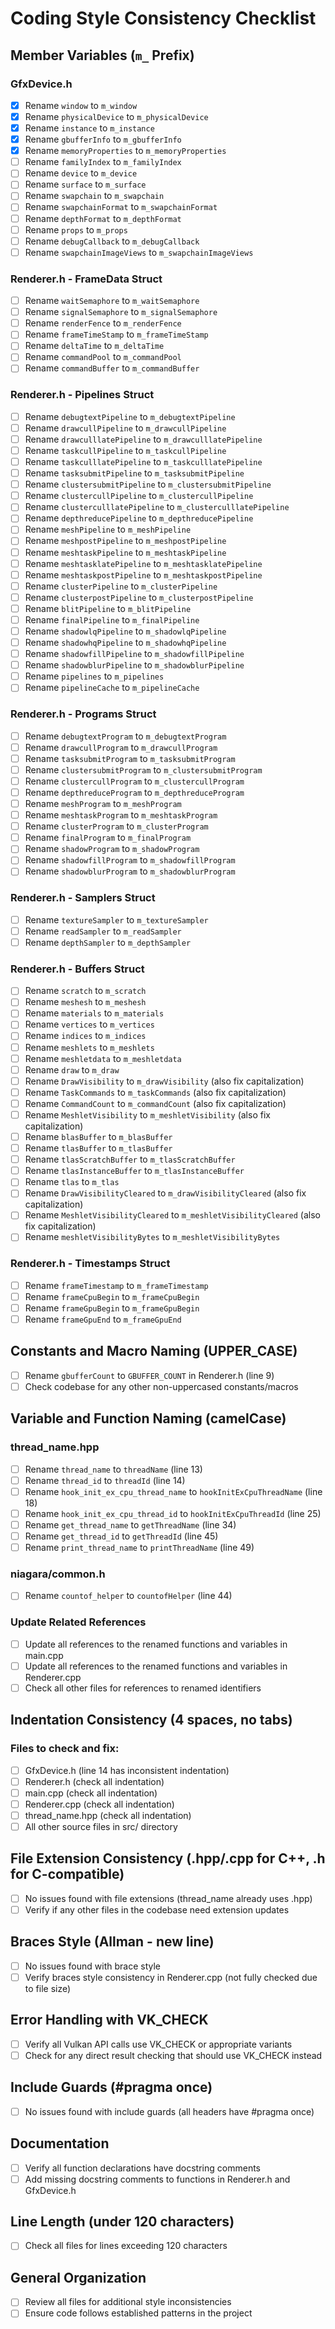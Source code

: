# Coding Style Consistency Checklist

## Member Variables (`m_` Prefix)

### GfxDevice.h
- [x] Rename `window` to `m_window`
- [x] Rename `physicalDevice` to `m_physicalDevice`
- [x] Rename `instance` to `m_instance`
- [x] Rename `gbufferInfo` to `m_gbufferInfo`
- [x] Rename `memoryProperties` to `m_memoryProperties`
- [ ] Rename `familyIndex` to `m_familyIndex`
- [ ] Rename `device` to `m_device`
- [ ] Rename `surface` to `m_surface`
- [ ] Rename `swapchain` to `m_swapchain`
- [ ] Rename `swapchainFormat` to `m_swapchainFormat`
- [ ] Rename `depthFormat` to `m_depthFormat`
- [ ] Rename `props` to `m_props`
- [ ] Rename `debugCallback` to `m_debugCallback`
- [ ] Rename `swapchainImageViews` to `m_swapchainImageViews`

### Renderer.h - FrameData Struct
- [ ] Rename `waitSemaphore` to `m_waitSemaphore`
- [ ] Rename `signalSemaphore` to `m_signalSemaphore`
- [ ] Rename `renderFence` to `m_renderFence`
- [ ] Rename `frameTimeStamp` to `m_frameTimeStamp`
- [ ] Rename `deltaTime` to `m_deltaTime`
- [ ] Rename `commandPool` to `m_commandPool`
- [ ] Rename `commandBuffer` to `m_commandBuffer`

### Renderer.h - Pipelines Struct
- [ ] Rename `debugtextPipeline` to `m_debugtextPipeline`
- [ ] Rename `drawcullPipeline` to `m_drawcullPipeline`
- [ ] Rename `drawculllatePipeline` to `m_drawculllatePipeline`
- [ ] Rename `taskcullPipeline` to `m_taskcullPipeline`
- [ ] Rename `taskculllatePipeline` to `m_taskculllatePipeline`
- [ ] Rename `tasksubmitPipeline` to `m_tasksubmitPipeline`
- [ ] Rename `clustersubmitPipeline` to `m_clustersubmitPipeline`
- [ ] Rename `clustercullPipeline` to `m_clustercullPipeline`
- [ ] Rename `clusterculllatePipeline` to `m_clusterculllatePipeline`
- [ ] Rename `depthreducePipeline` to `m_depthreducePipeline`
- [ ] Rename `meshPipeline` to `m_meshPipeline`
- [ ] Rename `meshpostPipeline` to `m_meshpostPipeline`
- [ ] Rename `meshtaskPipeline` to `m_meshtaskPipeline`
- [ ] Rename `meshtasklatePipeline` to `m_meshtasklatePipeline`
- [ ] Rename `meshtaskpostPipeline` to `m_meshtaskpostPipeline`
- [ ] Rename `clusterPipeline` to `m_clusterPipeline`
- [ ] Rename `clusterpostPipeline` to `m_clusterpostPipeline`
- [ ] Rename `blitPipeline` to `m_blitPipeline`
- [ ] Rename `finalPipeline` to `m_finalPipeline`
- [ ] Rename `shadowlqPipeline` to `m_shadowlqPipeline`
- [ ] Rename `shadowhqPipeline` to `m_shadowhqPipeline`
- [ ] Rename `shadowfillPipeline` to `m_shadowfillPipeline`
- [ ] Rename `shadowblurPipeline` to `m_shadowblurPipeline`
- [ ] Rename `pipelines` to `m_pipelines`
- [ ] Rename `pipelineCache` to `m_pipelineCache`

### Renderer.h - Programs Struct
- [ ] Rename `debugtextProgram` to `m_debugtextProgram`
- [ ] Rename `drawcullProgram` to `m_drawcullProgram`
- [ ] Rename `tasksubmitProgram` to `m_tasksubmitProgram`
- [ ] Rename `clustersubmitProgram` to `m_clustersubmitProgram`
- [ ] Rename `clustercullProgram` to `m_clustercullProgram`
- [ ] Rename `depthreduceProgram` to `m_depthreduceProgram`
- [ ] Rename `meshProgram` to `m_meshProgram`
- [ ] Rename `meshtaskProgram` to `m_meshtaskProgram`
- [ ] Rename `clusterProgram` to `m_clusterProgram`
- [ ] Rename `finalProgram` to `m_finalProgram`
- [ ] Rename `shadowProgram` to `m_shadowProgram`
- [ ] Rename `shadowfillProgram` to `m_shadowfillProgram`
- [ ] Rename `shadowblurProgram` to `m_shadowblurProgram`

### Renderer.h - Samplers Struct
- [ ] Rename `textureSampler` to `m_textureSampler`
- [ ] Rename `readSampler` to `m_readSampler`
- [ ] Rename `depthSampler` to `m_depthSampler`

### Renderer.h - Buffers Struct
- [ ] Rename `scratch` to `m_scratch`
- [ ] Rename `meshesh` to `m_meshesh`
- [ ] Rename `materials` to `m_materials`
- [ ] Rename `vertices` to `m_vertices`
- [ ] Rename `indices` to `m_indices`
- [ ] Rename `meshlets` to `m_meshlets`
- [ ] Rename `meshletdata` to `m_meshletdata`
- [ ] Rename `draw` to `m_draw`
- [ ] Rename `DrawVisibility` to `m_drawVisibility` (also fix capitalization)
- [ ] Rename `TaskCommands` to `m_taskCommands` (also fix capitalization)
- [ ] Rename `CommandCount` to `m_commandCount` (also fix capitalization)
- [ ] Rename `MeshletVisibility` to `m_meshletVisibility` (also fix capitalization)
- [ ] Rename `blasBuffer` to `m_blasBuffer`
- [ ] Rename `tlasBuffer` to `m_tlasBuffer`
- [ ] Rename `tlasScratchBuffer` to `m_tlasScratchBuffer`
- [ ] Rename `tlasInstanceBuffer` to `m_tlasInstanceBuffer`
- [ ] Rename `tlas` to `m_tlas`
- [ ] Rename `DrawVisibilityCleared` to `m_drawVisibilityCleared` (also fix capitalization)
- [ ] Rename `MeshletVisibilityCleared` to `m_meshletVisibilityCleared` (also fix capitalization)
- [ ] Rename `meshletVisibilityBytes` to `m_meshletVisibilityBytes`

### Renderer.h - Timestamps Struct
- [ ] Rename `frameTimestamp` to `m_frameTimestamp`
- [ ] Rename `frameCpuBegin` to `m_frameCpuBegin`
- [ ] Rename `frameGpuBegin` to `m_frameGpuBegin`
- [ ] Rename `frameGpuEnd` to `m_frameGpuEnd`

## Constants and Macro Naming (UPPER_CASE)

- [ ] Rename `gbufferCount` to `GBUFFER_COUNT` in Renderer.h (line 9)
- [ ] Check codebase for any other non-uppercased constants/macros

## Variable and Function Naming (camelCase)

### thread_name.hpp
- [ ] Rename `thread_name` to `threadName` (line 13)
- [ ] Rename `thread_id` to `threadId` (line 14)
- [ ] Rename `hook_init_ex_cpu_thread_name` to `hookInitExCpuThreadName` (line 18)
- [ ] Rename `hook_init_ex_cpu_thread_id` to `hookInitExCpuThreadId` (line 25)
- [ ] Rename `get_thread_name` to `getThreadName` (line 34)
- [ ] Rename `get_thread_id` to `getThreadId` (line 45)
- [ ] Rename `print_thread_name` to `printThreadName` (line 49)

### niagara/common.h
- [ ] Rename `countof_helper` to `countofHelper` (line 44)

### Update Related References
- [ ] Update all references to the renamed functions and variables in main.cpp
- [ ] Update all references to the renamed functions and variables in Renderer.cpp
- [ ] Check all other files for references to renamed identifiers

## Indentation Consistency (4 spaces, no tabs)

### Files to check and fix:
- [ ] GfxDevice.h (line 14 has inconsistent indentation)
- [ ] Renderer.h (check all indentation)
- [ ] main.cpp (check all indentation)
- [ ] Renderer.cpp (check all indentation)
- [ ] thread_name.hpp (check all indentation)
- [ ] All other source files in src/ directory

## File Extension Consistency (.hpp/.cpp for C++, .h for C-compatible)

- [ ] No issues found with file extensions (thread_name already uses .hpp)
- [ ] Verify if any other files in the codebase need extension updates

## Braces Style (Allman - new line)

- [ ] No issues found with brace style
- [ ] Verify braces style consistency in Renderer.cpp (not fully checked due to file size)

## Error Handling with VK_CHECK

- [ ] Verify all Vulkan API calls use VK_CHECK or appropriate variants
- [ ] Check for any direct result checking that should use VK_CHECK instead

## Include Guards (#pragma once)

- [ ] No issues found with include guards (all headers have #pragma once)

## Documentation 

- [ ] Verify all function declarations have docstring comments
- [ ] Add missing docstring comments to functions in Renderer.h and GfxDevice.h

## Line Length (under 120 characters)

- [ ] Check all files for lines exceeding 120 characters

## General Organization

- [ ] Review all files for additional style inconsistencies
- [ ] Ensure code follows established patterns in the project